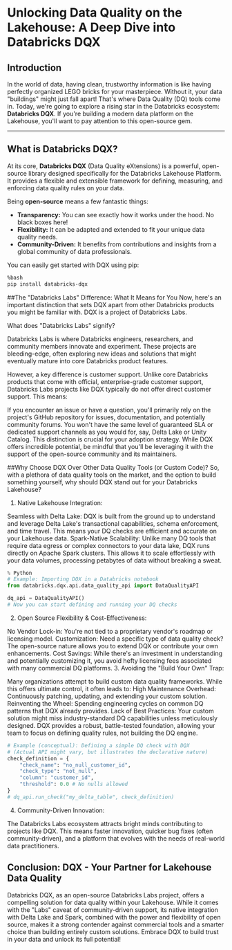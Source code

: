 # Unlocking Data Quality on the Lakehouse: A Deep Dive into Databricks DQX

## Introduction

In the world of data, having clean, trustworthy information is like having perfectly organized LEGO bricks for your masterpiece. Without it, your data "buildings" might just fall apart! That's where Data Quality (DQ) tools come in. Today, we're going to explore a rising star in the Databricks ecosystem: **Databricks DQX**. If you're building a modern data platform on the Lakehouse, you'll want to pay attention to this open-source gem.

---

## What is Databricks DQX? 
 
At its core, **Databricks DQX** (Data Quality eXtensions) is a powerful, open-source library designed specifically for the Databricks Lakehouse Platform. It provides a flexible and extensible framework for defining, measuring, and enforcing data quality rules on your data.

Being **open-source** means a few fantastic things:

* **Transparency:** You can see exactly how it works under the hood. No black boxes here!
* **Flexibility:** It can be adapted and extended to fit your unique data quality needs.
* **Community-Driven:** It benefits from contributions and insights from a global community of data professionals.

You can easily get started with DQX using pip:

```bash
%bash
pip install databricks-dqx
```

##The "Databricks Labs" Difference: What It Means for You
Now, here's an important distinction that sets DQX apart from other Databricks products you might be familiar with. DQX is a project of Databricks Labs.

What does "Databricks Labs" signify?

Databricks Labs is where Databricks engineers, researchers, and community members innovate and experiment. These projects are bleeding-edge, often exploring new ideas and solutions that might eventually mature into core Databricks product features.

However, a key difference is customer support. Unlike core Databricks products that come with official, enterprise-grade customer support, Databricks Labs projects like DQX typically do not offer direct customer support. This means:

If you encounter an issue or have a question, you'll primarily rely on the project's GitHub repository for issues, documentation, and potentially community forums.
You won't have the same level of guaranteed SLA or dedicated support channels as you would for, say, Delta Lake or Unity Catalog.
This distinction is crucial for your adoption strategy. While DQX offers incredible potential, be mindful that you'll be leveraging it with the support of the open-source community and its maintainers.

##Why Choose DQX Over Other Data Quality Tools (or Custom Code)?
So, with a plethora of data quality tools on the market, and the option to build something yourself, why should DQX stand out for your Databricks Lakehouse?

1. Native Lakehouse Integration:

Seamless with Delta Lake: DQX is built from the ground up to understand and leverage Delta Lake's transactional capabilities, schema enforcement, and time travel. This means your DQ checks are efficient and accurate on your Lakehouse data.
Spark-Native Scalability: Unlike many DQ tools that require data egress or complex connectors to your data lake, DQX runs directly on Apache Spark clusters. This allows it to scale effortlessly with your data volumes, processing petabytes of data without breaking a sweat.

```python
% Python
# Example: Importing DQX in a Databricks notebook
from databricks.dqx.api.data_quality_api import DataQualityAPI

dq_api = DataQualityAPI()
# Now you can start defining and running your DQ checks
```
2. Open Source Flexibility & Cost-Effectiveness:

No Vendor Lock-in: You're not tied to a proprietary vendor's roadmap or licensing model.
Customization: Need a specific type of data quality check? The open-source nature allows you to extend DQX or contribute your own enhancements.
Cost Savings: While there's an investment in understanding and potentially customizing it, you avoid hefty licensing fees associated with many commercial DQ platforms.
3. Avoiding the "Build Your Own" Trap:

Many organizations attempt to build custom data quality frameworks. While this offers ultimate control, it often leads to:
High Maintenance Overhead: Continuously patching, updating, and extending your custom solution.
Reinventing the Wheel: Spending engineering cycles on common DQ patterns that DQX already provides.
Lack of Best Practices: Your custom solution might miss industry-standard DQ capabilities unless meticulously designed.
DQX provides a robust, battle-tested foundation, allowing your team to focus on defining quality rules, not building the DQ engine.


```python
# Example (conceptual): Defining a simple DQ check with DQX
# (Actual API might vary, but illustrates the declarative nature)
check_definition = {
    "check_name": "no_null_customer_id",
    "check_type": "not_null",
    "column": "customer_id",
    "threshold": 0.0 # No nulls allowed
}
# dq_api.run_check("my_delta_table", check_definition)
```
4. Community-Driven Innovation:

The Databricks Labs ecosystem attracts bright minds contributing to projects like DQX. This means faster innovation, quicker bug fixes (often community-driven), and a platform that evolves with the needs of real-world data practitioners.


## Conclusion: DQX - Your Partner for Lakehouse Data Quality
Databricks DQX, as an open-source Databricks Labs project, offers a compelling solution for data quality within your Lakehouse. While it comes with the "Labs" caveat of community-driven support, its native integration with Delta Lake and Spark, combined with the power and flexibility of open source, makes it a strong contender against commercial tools and a smarter choice than building entirely custom solutions. Embrace DQX to build trust in your data and unlock its full potential!